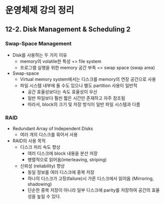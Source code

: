 # 운영체제 강의 정리

## 12-2. Disk Management & Scheduling 2

### Swap-Space Management

- Disk를 사용하는 두 가지 이유
  - memory의 volatile한 특성 => file system
  - 프로그램 실행을 위한 memory 공간 부족 => swap space (swap area)
- Swap-space
  - Virtual memory system에서는 디스크를 memory의 연장 공간으로 사용
  - 파일 시스템 내부에 둘 수도 있으나 별도 partition 사용이 일반적
    - 공간 효율성보다는 속도 효율성이 우선
    - 일반 파일보다 훨씬 짧은 시간만 존재하고 자주 참조됨
    - 따라서, block의 크기 및 저장 방식이 일반 파일 시스템과 다름

### RAID

- Redundant Array of Independent Disks
  - 여러 개의 디스크를 묶어서 사용
- RAID의 사용 목적
  - 디스크 처리 속도 향상
    - 여러 디스크에 block 내용을 분산 저장
    - 병렬적으로 읽어옴(interleaving, striping)
  - 신뢰성 (reliability) 향상
    - 동일 정보를 여러 디스크에 중복 저장
    - 하나의 디스크가 고장(failure)시 가른 디스크에서 읽어옴 (Mirroring, shadowing)
    - 단순한 중복 저장이 아니라 일부 디스크에 parity를 저장하여 공간의 효율성을 높일 수 있다.